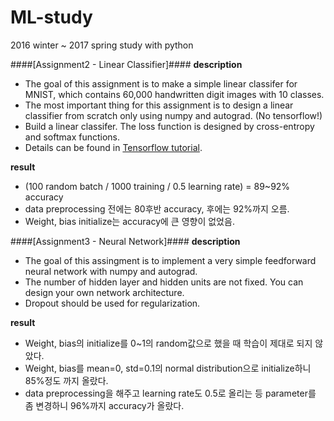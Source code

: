 # ML-study
2016 winter ~ 2017 spring study with python

####[Assignment2 - Linear Classifier]####
__description__
* The goal of this assignment is to make a simple linear classifer for MNIST, which contains 60,000 handwritten digit images with 10 classes.
* The most important thing for this assignment is to design a linear classifier from scratch only using numpy and autograd. (No tensorflow!)
* Build a linear classifer. The loss function is designed by cross-entropy and softmax functions.
* Details can be found in [Tensorflow tutorial](https://www.tensorflow.org/tutorials/mnist/beginners/).

__result__
* (100 random batch / 1000 training / 0.5 learning rate) = 89~92% accuracy
* data preprocessing 전에는 80후반 accuracy, 후에는 92%까지 오름.
* Weight, bias initialize는 accuracy에 큰 영향이 없었음.

####[Assignment3 - Neural Network]####
__description__
* The goal of this assingment is to implement a very simple feedforward neural network with numpy and autograd.
* The number of hidden layer and hidden units are not fixed. You can design your own network architecture.
* Dropout should be used for regularization.

__result__
* Weight, bias의 initialize를 0~1의 random값으로 했을 때 학습이 제대로 되지 않았다.
* Weight, bias를 mean=0, std=0.1의 normal distribution으로 initialize하니 85%정도 까지 올랐다.
* data preprocessing을 해주고 learning rate도 0.5로 올리는 등 parameter를 좀 변경하니 96%까지 accuracy가 올랐다.
